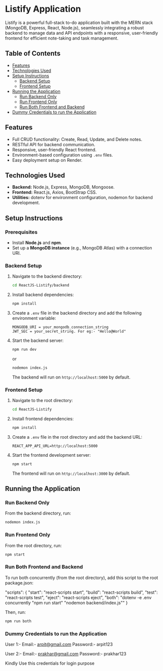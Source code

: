 # Listify Application

Listify is a powerful full-stack to-do application built with the MERN stack (MongoDB, Express, React, Node.js), seamlessly integrating a robust backend to manage data and API endpoints with a responsive, user-friendly frontend for efficient note-taking and task management.

## Table of Contents
- [Features](#features)
- [Technologies Used](#technologies-used)
- [Setup Instructions](#setup-instructions)
  - [Backend Setup](#backend-setup)
  - [Frontend Setup](#frontend-setup)
- [Running the Application](#running-the-application)
  - [Run Backend Only](#run-backend-only)
  - [Run Frontend Only](#run-frontend-only)
  - [Run Both Frontend and Backend](#run-both-frontend-and-backend)
- [Dummy Credentials to run the Application](#credential-to-run-the-application)

## Features
- Full CRUD functionality: Create, Read, Update, and Delete notes.
- RESTful API for backend communication.
- Responsive, user-friendly React frontend.
- Environment-based configuration using `.env` files.
- Easy deployment setup on Render.

## Technologies Used
- **Backend:** Node.js, Express, MongoDB, Mongoose.
- **Frontend:** React.js, Axios, BootStrap CSS.
- **Utilities:** dotenv for environment configuration, nodemon for backend development.


## Setup Instructions

### Prerequisites
- Install **Node.js** and **npm**.
- Set up a **MongoDB instance** (e.g., MongoDB Atlas) with a connection URI.

### Backend Setup
1. Navigate to the backend directory:
    ```bash
    cd ReactJS-Listify/backend
    ```
2. Install backend dependencies:
    ```bash
    npm install
    ```
3. Create a `.env` file in the backend directory and add the following environment variable:
    ```plaintext
    MONGODB_URI = your_mongodb_connection_string
    JWT_SEC = your_secret_string. For eg:- "Hello@World"
    ```
4. Start the backend server:
    ```bash
    npm run dev
    ```
    or
    ```bash
    nodemon index.js
    ```
   The backend will run on `http://localhost:5000` by default.

### Frontend Setup
1. Navigate to the root directory:
    ```bash
    cd ReactJS-Listify
    ```
2. Install frontend dependencies:
    ```bash
    npm install
    ```
3. Create a `.env` file in the root directory and add the backend URL:
    ```plaintext
    REACT_APP_API_URL=http://localhost:5000
    ```
4. Start the frontend development server:
    ```bash
    npm start
    ```
   The frontend will run on `http://localhost:3000` by default.


## Running the Application

### Run Backend Only
From the backend directory, run:

```bash
nodemon index.js
```

### Run Frontend Only
From the root directory, run:

```bash
npm start
```

### Run Both Frontend and Backend
To run both concurrently (from the root directory), add this script to the root package.json:

"scripts": {
    "start": "react-scripts start",
    "build": "react-scripts build",
    "test": "react-scripts test",
    "eject": "react-scripts eject",
    "both": "dotenv -e .env concurrently \"npm run start\" \"nodemon backend/index.js\""
}

Then, run:

```bash
npm run both
```

### Dummy Credentials to run the Application

User 1:- Email:- arpit@gmail.com
         Password:- arpit123
        
User 2:- Email:- prakhar@gmail.com
         Password:- prakhar123

Kindly Use this credentials for login purpose

